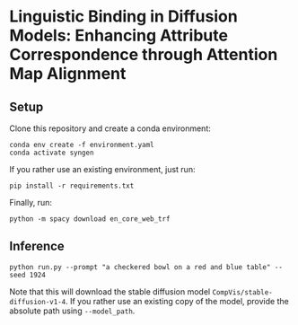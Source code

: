 # Linguistic Binding in Diffusion Models: Enhancing Attribute Correspondence through Attention Map Alignment

## Setup
Clone this repository and create a conda environment:
```
conda env create -f environment.yaml
conda activate syngen
```

If you rather use an existing environment, just run:
```
pip install -r requirements.txt
```

Finally, run:
```
python -m spacy download en_core_web_trf
```

## Inference
```
python run.py --prompt "a checkered bowl on a red and blue table" --seed 1924
```

Note that this will download the stable diffusion model `CompVis/stable-diffusion-v1-4`. If you rather use an existing copy of the model, provide the absolute path using `--model_path`.